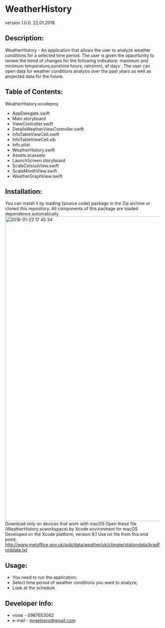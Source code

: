 # WeatherHistory
version 1.0.0. 22.01.2018.
## Description:
WeatherHistory - An application that allows the user to analyze weather conditions for a selected time period. 
The user is given the opportunity to review the trend of changes for the following indicators: maximum and minimum temperature,sunshine hours, rain(mm), af days .
The user can open data for weather conditions analysis over the past years as well as projected data for the future.
## Table of Contents:
WeatherHistory.xcodeproj
- AppDelegate.swift
- Main.storyboard
- ViewController.swift
- DetailsWeatherViewController.swift
- InfoTableViewCell.swift
- InfoTableViewCell.xib
- Info.plist
- WeatherHistory.swift
- Assets.xcassets
- LaunchScreen.storyboard
- ScaleCelsiusView.swift
- ScaleMonthView.swift
- WeatherGraphView.swift
## Installation:
You can install it by loading [source code] package in the Zip archive
or cloned this repository. All components of this package are loaded
dependence automatically 
<img width="989" alt="2018-01-22 17 45 34" src="https://user-images.githubusercontent.com/29705051/35229471-2f9dd6b8-ff9c-11e7-889e-399b1999233b.png">
Download only on devices that work with macOS
Open these file (WeatherHistory.xcworkspace) by Xcode environment for macOS
Developed on the Xcode platform, version 9.1
Use txt file from this end point: http://www.metoffice.gov.uk/pub/data/weather/uk/climate/stationdata/bradforddata.txt
## Usage:
- You need to run the application;
- Select time period of weather conditions you want to analyze;
- Look at the schedule.
## Developer Info:
- voise - 0987653062
- e-mail - mrgelopro@gmail.com
